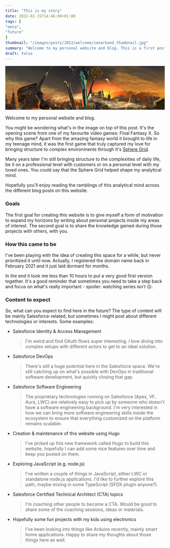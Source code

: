 ```yaml
---
title: "This is my story"
date: 2022-02-15T14:46:00+01:00
tags: [
"meta",
"future"
]
thumbnail: "/images/posts/2022/welcome/zanarkand_thumbnail.jpg"
summary: "Welcome to my personal website and blog. This is a first post explaining what you can expect here in the future."
draft: false
---
```


![Picture of the opening scene of Final Fantasy X, showing the Zanarkand Ruins](/images/posts/2022/welcome/zanarkand.jpg "Zanarkand Ruins from Final Fantasy X")

Welcome to my personal website and blog.

You might be wondering what's in the image on top of this post. It's the opening scene from one of my favourite video games: Final Fantasy X. So why this game? Apart from the amazing fantasy world it brought to life in my teenage mind, it was the first game that truly captured my love for bringing structure to complex environments through it's [Sphere Grid](https://finalfantasy.fandom.com/wiki/Sphere_Grid).

Many years later I'm still bringing structure to the complexities of daily life, be it on a professional level with customers or on a personal level with my loved ones. You could say that the Sphere Grid helped shape my analytical mind.

Hopefully you'll enjoy reading the ramblings of this analytical mind across the different blog posts on this website.

### Goals

The first goal for creating this website is to give myself a form of motivation to expand my horizons by writing about personal projects inside my areas of interest. The second goal is to share the knowledge gained during those projects with others, with you.

### How this came to be

I've been playing with the idea of creating this space for a while, but never prioritized it until now. Actually, I registered the domain name back in February 2021 and it just laid dormant for months.

In the end it took me less than 10 hours to put a very good first version together. It's a good reminder that sometimes you need to take a step back and focus on what's really important - spoiler: watching series isn't :wink:.

### Content to expect

So, what can you expect to find here in the future? The type of content will be mainly Salesforce-related, but sometimes I might post about different technologies or interests. Some examples:

-   Salesforce Identity & Access Management
    > I'm weird and find OAuth flows super interesting. I love diving into complex setups with different actors to get to an ideal solution.
-   Salesforce DevOps
    > There's still a huge potential here in the Salesforce space. We're still catching up on what's possible with DevOps in traditional software development, but quickly closing that gap.
-   Salesforce Software Engineering
    > The proprietary technologies running on Salesforce (Apex, VF, Aura, LWC) are relatively easy to pick up by someone who doesn't have a software engineering background. I'm very interested in how we can bring more software engineering skills inside the ecosystem to ensure that everything customized on the platform remains scalable.
-   Creation & maintenance of this website using Hugo
    > I've picked up this new framework called Hugo to build this website, hopefully I can add some nice features over time and keep you posted on them.
-   Exploring JavaScript (e.g. node.js)
    > I've written a couple of things in JavaScript, either LWC or standalone node.js applications. I'd like to further explore this path, maybe mixing in some TypeScript (SFDX plugin anyone?).
-   Salesforce Certified Technical Architect (CTA) topics
    > I'm coaching other people to become a CTA. Would be good to share some of the coaching sessions, ideas or materials.
-   Hopefully some fun projects with my kids using electronics
    > I've been looking into things like Arduino recently, mainly smart home applications. Happy to share my thoughts about those things here as well.
